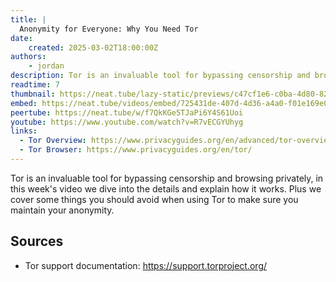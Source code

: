 ```yaml
---
title: |
  Anonymity for Everyone: Why You Need Tor
date:
    created: 2025-03-02T18:00:00Z
authors:
    - jordan
description: Tor is an invaluable tool for bypassing censorship and browsing privately, in this week's video we dive into the details and explain how it works. Plus we cover some things you should avoid when using Tor to make sure you maintain your anonymity.
readtime: 7
thumbnail: https://neat.tube/lazy-static/previews/c47cf1e6-c0ba-4d80-82fb-fde27e1569c5.jpg
embed: https://neat.tube/videos/embed/725431de-407d-4d36-a4a0-f01e169e0cad
peertube: https://neat.tube/w/f7QkKGe5TJaPi6Y4S61Uoi
youtube: https://www.youtube.com/watch?v=R7vECGYUhyg
links:
  - Tor Overview: https://www.privacyguides.org/en/advanced/tor-overview/
  - Tor Browser: https://www.privacyguides.org/en/tor/
---
```

Tor is an invaluable tool for bypassing censorship and browsing privately, in this week's video we dive into the details and explain how it works. Plus we cover some things you should avoid when using Tor to make sure you maintain your anonymity.

## Sources

- Tor support documentation: <https://support.torproject.org/>
